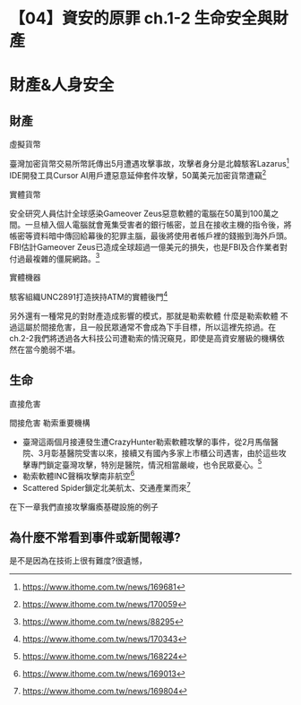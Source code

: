 # 【04】資安的原罪 ch.1-2 生命安全與財產


# 財產&人身安全

## 財產


虛擬貨幣

臺灣加密貨幣交易所幣託傳出5月遭遇攻擊事故，攻擊者身分是北韓駭客Lazarus[^1]
IDE開發工具Cursor AI用戶遭惡意延伸套件攻擊，50萬美元加密貨幣遭竊[^2]


實體貨幣

安全研究人員估計全球感染Gameover Zeus惡意軟體的電腦在50萬到100萬之間。一旦植入個人電腦就會蒐集受害者的銀行帳密，並且在接收主機的指令後，將帳密等資料暗中傳回給幕後的犯罪主腦，最後將使用者帳戶裡的錢搬到海外戶頭。FBI估計Gameover Zeus已造成全球超過一億美元的損失，也是FBI及合作業者對付過最複雜的僵屍網路。[^3]


實體機器

駭客組織UNC2891打造挾持ATM的實體後門[^4]

另外還有一種常見的對財產造成影響的模式，那就是勒索軟體
什麼是勒索軟體
不過這屬於間接危害，且一般民眾通常不會成為下手目標，所以這裡先掠過。在ch.2-2我們將透過各大科技公司遭勒索的情況窺見，即使是高資安層級的機構依然在當今脆弱不堪。

## 生命

直接危害


間接危害
勒索重要機構

- 臺灣這兩個月接連發生遭CrazyHunter勒索軟體攻擊的事件，從2月馬偕醫院、3月彰基醫院受害以來，接續又有國內多家上市櫃公司遇害，由於這些攻擊專門鎖定臺灣攻擊，特別是醫院，情況相當嚴峻，也令民眾憂心。[^5]
- 勒索軟體INC聲稱攻擊南非航空[^6]
- Scattered Spider鎖定北美航太、交通產業而來[^7]

在下一章我們直接攻擊癱瘓基礎設施的例子

## 為什麼不常看到事件或新聞報導?
是不是因為在技術上很有難度?很遺憾，



[^1]: https://www.ithome.com.tw/news/169681
[^2]: https://www.ithome.com.tw/news/170059
[^3]: https://www.ithome.com.tw/news/88295
[^4]: https://www.ithome.com.tw/news/170343
[^5]: https://www.ithome.com.tw/news/168224
[^6]: https://www.ithome.com.tw/news/169013
[^7]: https://www.ithome.com.tw/news/169804